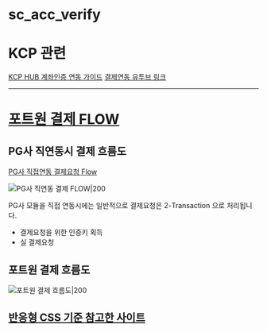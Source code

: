 # sc_acc_verify 

# KCP 관련

[KCP HUB 계좌인증 연동 가이드](https://usermanual.wiki/Document/3672776730CW9qk0dgNHNKCPHUBACNTCertONLYManualV201.505510236.pdf)
[결제연동 유투브 링크](https://youtu.be/DhcQFLYV9Q8?si=Fsn-9YxrqRFILUy6)

---

# [포트원 결제 FLOW](https://portone.gitbook.io/docs/tip/flow)

## PG사 직연동시 결제 흐름도
[PG사 직접연동 결제요청 Flow](https://portone.gitbook.io/docs/tip/flow)

![PG사 직연동 결제 FLOW|200](https://portone.gitbook.io/~gitbook/image?url=https:%2F%2F2409678497-files.gitbook.io%2F%7E%2Ffiles%2Fv0%2Fb%2Fgitbook-x-prod.appspot.com%2Fo%2Fspaces%252FwWX2hlvRZLZrXeH1aacF%252Fuploads%252Fgit-blob-b2adfb934072237d6fca4fddc0cba90027cea5b5%252Fimage.png%3Falt=media&width=768&dpr=1&quality=100&sign=d63c2f82d11ba478d5b23446a3beaa513ce6b5e03a627fb036feb02576f8ede7)

PG사 모듈을 직접 연동시에는 일반적으로 결제요청은 2-Transaction 으로 처리됩니다.
- 결제요청을 위한 인증키 획득
- 실 결제요청

## 포트원 결제 흐름도
![포트원 결제 흐름도|200](https://portone.gitbook.io/~gitbook/image?url=https:%2F%2F2409678497-files.gitbook.io%2F%7E%2Ffiles%2Fv0%2Fb%2Fgitbook-x-prod.appspot.com%2Fo%2Fspaces%252FwWX2hlvRZLZrXeH1aacF%252Fuploads%252Fgit-blob-23e3d8d8040deedc6974922657d8efa6850a8a3d%252Fimage.png%3Falt=media&width=768&dpr=1&quality=100&sign=868d6c607a336430a0412981031471d451343aa364c4afa0883923b8bba985eb)

## [반응형 CSS 기준 참고한 사이트](https://apost.dev/823/)
